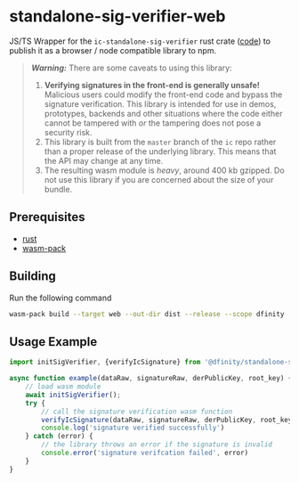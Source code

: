 # standalone-sig-verifier-web
JS/TS Wrapper for the `ic-standalone-sig-verifier` rust crate ([code](https://github.com/dfinity/ic/tree/master/rs/crypto/standalone-sig-verifier)) to publish it as a browser / node compatible library to npm.

> _**Warning:**_ There are some caveats to using this library:
> 1. **Verifying signatures in the front-end is generally unsafe!** Malicious users could modify the front-end code and bypass the signature verification. This library is intended for use in demos, prototypes, backends and other situations where the code either cannot be tampered with _or_ the tampering does not pose a security risk.
> 2. This library is built from the `master` branch of the `ic` repo rather than a proper release of the underlying library. This means that the API may change at any time.
> 3. The resulting wasm module is _heavy_, around 400 kb gzipped. Do not use this library if you are concerned about the size of your bundle.


## Prerequisites

- [rust](https://www.rust-lang.org)
- [wasm-pack](https://github.com/rustwasm/wasm-pack)

## Building
Run the following command
```bash
wasm-pack build --target web --out-dir dist --release --scope dfinity
```
## Usage Example

```js
import initSigVerifier, {verifyIcSignature} from '@dfinity/standalone-sig-verifier-web';

async function example(dataRaw, signatureRaw, derPublicKey, root_key) {
    // load wasm module
    await initSigVerifier(); 
    try {
        // call the signature verification wasm function
        verifyIcSignature(dataRaw, signatureRaw, derPublicKey, root_key);
        console.log('signature verified successfully')
    } catch (error) {
        // the library throws an error if the signature is invalid
        console.error('signature verifcation failed', error)
    }
}
```
